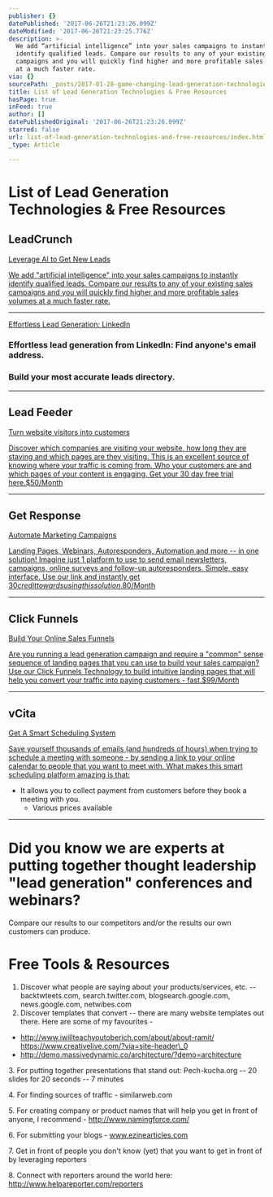 ```yaml
---
publisher: {}
datePublished: '2017-06-26T21:23:26.099Z'
dateModified: '2017-06-26T21:23:25.776Z'
description: >-
  We add “artificial intelligence” into your sales campaigns to instantly
  identify qualified leads. Compare our results to any of your existing sales
  campaigns and you will quickly find higher and more profitable sales volumes
  at a much faster rate.
via: {}
sourcePath: _posts/2017-01-28-game-changing-lead-generation-technologies.md
title: List of Lead Generation Technologies & Free Resources
hasPage: true
inFeed: true
author: []
datePublishedOriginal: '2017-06-26T21:23:26.099Z'
starred: false
url: list-of-lead-generation-technologies-and-free-resources/index.html
_type: Article

---
```

# List of Lead Generation Technologies & Free Resources

## LeadCrunch
[Leverage AI to Get New Leads][0]

[We add "artificial intelligence" into your sales campaigns to instantly identify qualified leads. Compare our results to any of your existing sales campaigns and you will quickly find higher and more profitable sales volumes at a much faster rate.][0]

---

[Effortless Lead Generation: LinkedIn][1]

### Effortless lead generation from LinkedIn: Find anyone's email address.

### Build your most accurate leads directory.

---

## Lead Feeder
[Turn website visitors into customers][2]

[Discover which companies are visiting your website, how long they are staying and which pages are they visiting. This is an excellent source of knowing where your traffic is coming from. Who your customers are and which pages of your content is engaging. Get your 30 day free trial here.$50/Month][2]

---

## Get Response
[Automate Marketing Campaigns][3]

[Landing Pages, Webinars, Autoresponders, Automation and more -- in one solution! Imagine just 1 platform to use to send email newsletters, campaigns, online surveys and follow-up autoresponders. Simple, easy interface. Use our link and instantly get $30 credit towards using this solution.$80/Month][3]

---

## Click Funnels
[Build Your Online Sales Funnels ][4]

[Are you running a lead generation campaign and require a "common" sense sequence of landing pages that you can use to build your sales campaign? Use our Click Funnels Technology to build intuitive landing pages that will help you convert your traffic into paying customers - fast.$99/Month][4]

---

## vCita
[Get A Smart Scheduling System][5]

[Save yourself thousands of emails (and hundreds of hours) when trying to schedule a meeting with someone - by sending a link to your online calendar to people that you want to meet with. What makes this smart scheduling platform amazing is that:][4]

* It allows you to collect payment from customers before they book a meeting with you.
  * Various prices available

---

# Did you know we are experts at putting together thought leadership "lead generation" conferences and webinars?

Compare our results to our competitors and/or the results our own customers can produce.

# Free Tools & Resources

1. Discover what people are saying about your products/services, etc. -- ‪backtwteets.com, ‪search.twitter.com, ‪blogsearch.google.com, ‪news.google.com, netwibes.com
2. Discover templates that convert -- there are many website templates out there. Here are some of my favourites -

* http://www.iwillteachyoutoberich.com/about/about-ramit/ https://www.creativelive.com/?via=site-header\_0
* http://demo.massivedynamic.co/architecture/?demo=architecture

3\. For putting together presentations that stand out: Pech-kucha.org -- 20 slides for 20 seconds -- 7 minutes

4\. For finding sources of traffic - similarweb.com

5\. For creating company or product names that will help you get in front of anyone, I recommend - http://www.namingforce.com/

6\. For submitting your blogs - www.ezinearticles.com

7\. Get in front of people you don't know (yet) that you want to get in front of by leveraging reporters

8\. Connect with reporters around the world here: http://www.helpareporter.com/reporters

[0]: http://promo.leadcrunch.com/taimour
[1]: https://www.skrapp.io/signup?ref=tmr8blnfacts
[2]: http://www.leadfeeder.com/?lfr=96ed615a20
[3]: http://gr8.com/pr/3cGRI/d
[4]: https://cfcertified.com/act-now?affiliate_id=68241&cf_affiliate_id=68241
[5]: https://www.vcita.com/?directory_token=o9f1rj99alnetsni&invite=SOLUTION_PROVIDER_SUB_ACCOUNT_INVITE